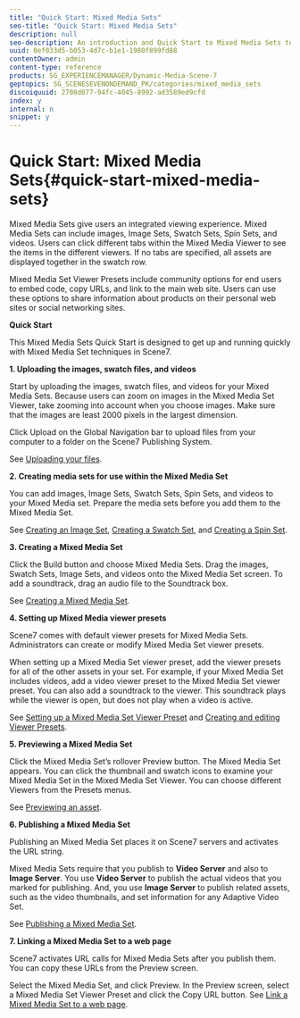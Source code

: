 ```yaml
---
title: "Quick Start: Mixed Media Sets"
seo-title: "Quick Start: Mixed Media Sets"
description: null
seo-description: An introduction and Quick Start to Mixed Media Sets to help you get up and running quickly.
uuid: 0ef033d5-b053-4d7c-b1e1-1980f899fd88
contentOwner: admin
content-type: reference
products: SG_EXPERIENCEMANAGER/Dynamic-Media-Scene-7
geptopics: SG_SCENESEVENONDEMAND_PK/categories/mixed_media_sets
discoiquuid: 2708d077-94fc-4045-8992-ad3589ed9cfd
index: y
internal: n
snippet: y
---
```


# Quick Start: Mixed Media Sets{#quick-start-mixed-media-sets}

 Mixed Media Sets give users an integrated viewing experience. Mixed Media Sets can include images, Image Sets, Swatch Sets, Spin Sets, and videos. Users can click different tabs within the Mixed Media Viewer to see the items in the different viewers. If no tabs are specified, all assets are displayed together in the swatch row.

Mixed Media Set Viewer Presets include community options for end users to embed code, copy URLs, and link to the main web site. Users can use these options to share information about products on their personal web sites or social networking sites.

**Quick Start**

This Mixed Media Sets Quick Start is designed to get up and running quickly with Mixed Media Set techniques in Scene7.

**1. Uploading the images, swatch files, and videos**

Start by uploading the images, swatch files, and videos for your Mixed Media Sets. Because users can zoom on images in the Mixed Media Set Viewer, take zooming into account when you choose images. Make sure that the images are least 2000 pixels in the largest dimension.

Click Upload on the Global Navigation bar to upload files from your computer to a folder on the Scene7 Publishing System.

See [Uploading your files](uploading-files.md#uploading_your_files).

**2. Creating media sets for use within the Mixed Media Set**

You can add images, Image Sets, Swatch Sets, Spin Sets, and videos to your Mixed Media set. Prepare the media sets before you add them to the Mixed Media Set.

See [Creating an Image Set](creating-image-set.md#creating_an_image_set), [Creating a Swatch Set](creating-swatch-set.md#creating_a_swatch_set), and [Creating a Spin Set](creating-spin-set.md#creating_a_spin_set).

**3. Creating a Mixed Media Set**

Click the Build button and choose Mixed Media Sets. Drag the images, Swatch Sets, Image Sets, and videos onto the Mixed Media Set screen. To add a soundtrack, drag an audio file to the Soundtrack box.

See [Creating a Mixed Media Set](creating-mixed-media-set.md#creating_a_mixed_media_set).

**4. Setting up Mixed Media viewer presets**

Scene7 comes with default viewer presets for Mixed Media Sets. Administrators can create or modify Mixed Media Set viewer presets.

When setting up a Mixed Media Set viewer preset, add the viewer presets for all of the other assets in your set. For example, if your Mixed Media Set includes videos, add a video viewer preset to the Mixed Media Set viewer preset. You can also add a soundtrack to the viewer. This soundtrack plays while the viewer is open, but does not play when a video is active.

See [Setting up a Mixed Media Set Viewer Preset](setting-mixed-media-set-viewer.md#setting_up_a_mixed_media_set_viewer_preset) and [Creating and editing Viewer Presets](application-setup.md#adding_and_editing_viewer_presets).

**5. Previewing a Mixed Media Set**

Click the Mixed Media Set’s rollover Preview button. The Mixed Media Set appears. You can click the thumbnail and swatch icons to examine your Mixed Media Set in the Mixed Media Set Viewer. You can choose different Viewers from the Presets menus.

See [Previewing an asset](previewing-asset.md#previewing_an_asset).

**6. Publishing a Mixed Media Set**

Publishing an Mixed Media Set places it on Scene7 servers and activates the URL string.

Mixed Media Sets require that you publish to **Video Server** and also to **Image Server**. You use **Video Server** to publish the actual videos that you marked for publishing. And, you use **Image Server** to publish related assets, such as the video thumbnails, and set information for any Adaptive Video Set.

See [Publishing a Mixed Media Set](publishing-mixed-media-set.md#publishing_a_mixed_media_set).

**7. Linking a Mixed Media Set to a web page**

Scene7 activates URL calls for Mixed Media Sets after you publish them. You can copy these URLs from the Preview screen.

Select the Mixed Media Set, and click Preview. In the Preview screen, select a Mixed Media Set Viewer Preset and click the Copy URL button. See [Link a Mixed Media Set to a web page](linking-mixed-media-set-web.md#linking_a_mixed_media_set_to_a_web_page).
